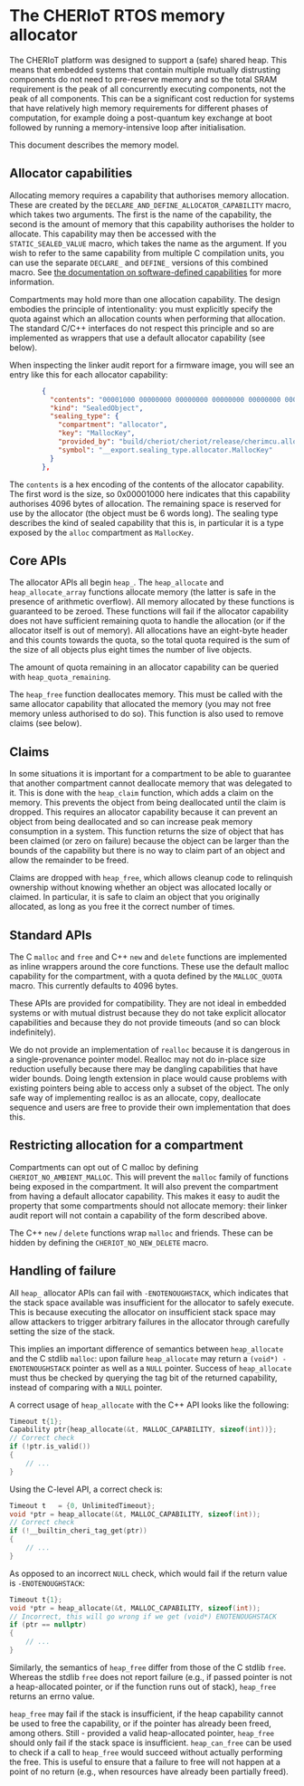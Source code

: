 The CHERIoT RTOS memory allocator
=================================

The CHERIoT platform was designed to support a (safe) shared heap.
This means that embedded systems that contain multiple mutually distrusting components do not need to pre-reserve memory and so the total SRAM requirement is the peak of all concurrently executing components, not the peak of all components.
This can be a significant cost reduction for systems that have relatively high memory requirements for different phases of computation, for example doing a post-quantum key exchange at boot followed by running a memory-intensive loop after initialisation.

This document describes the memory model.

Allocator capabilities
----------------------

Allocating memory requires a capability that authorises memory allocation.
These are created by the `DECLARE_AND_DEFINE_ALLOCATOR_CAPABILITY` macro, which takes two arguments.
The first is the name of the capability, the second is the amount of memory that this capability authorises the holder to allocate.
This capability may then be accessed with the `STATIC_SEALED_VALUE` macro, which takes the name as the argument.
If you wish to refer to the same capability from multiple C compilation units, you can use the separate `DECLARE_` and `DEFINE_` versions of this combined macro.
See [the documentation on software-defined capabilities](SoftwareCapabilities.md) for more information.


Compartments may hold more than one allocation capability.
The design embodies the principle of intentionality: you must explicitly specify the quota against which an allocation counts when performing that allocation.
The standard C/C++ interfaces do not respect this principle and so are implemented as wrappers that use a default allocator capability (see below).

When inspecting the linker audit report for a firmware image, you will see an entry like this for each allocator capability:

```json
        {
          "contents": "00001000 00000000 00000000 00000000 00000000 00000000",
          "kind": "SealedObject",
          "sealing_type": {
            "compartment": "allocator",
            "key": "MallocKey",
            "provided_by": "build/cheriot/cheriot/release/cherimcu.allocator.compartment",
            "symbol": "__export.sealing_type.allocator.MallocKey"
          }
        },
```

The `contents` is a hex encoding of the contents of the allocator capability.
The first word is the size, so 0x00001000 here indicates that this capability authorises 4096 bytes of allocation.
The remaining space is reserved for use by the allocator (the object must be 6 words long).
The sealing type describes the kind of sealed capability that this is, in particular it is a type exposed by the `alloc` compartment as `MallocKey`.


Core APIs
---------

The allocator APIs all begin `heap_`.
The `heap_allocate` and `heap_allocate_array` functions allocate memory (the latter is safe in the presence of arithmetic overflow).
All memory allocated by these functions is guaranteed to be zeroed.
These functions will fail if the allocator capability does not have sufficient remaining quota to handle the allocation (or if the allocator itself is out of memory).
All allocations have an eight-byte header and this counts towards the quota, so the total quota required is the sum of the size of all objects plus eight times the number of live objects.

The amount of quota remaining in an allocator capability can be queried with `heap_quota_remaining`.

The `heap_free` function deallocates memory.
This must be called with the same allocator capability that allocated the memory (you may not free memory unless authorised to do so).
This function is also used to remove claims (see below).

Claims
------

In some situations it is important for a compartment to be able to guarantee that another compartment cannot deallocate memory that was delegated to it.
This is done with the `heap_claim` function, which adds a claim on the memory.
This prevents the object from being deallocated until the claim is dropped.
This requires an allocator capability because it can prevent an object from being deallocated and so can increase peak memory consumption in a system.
This function returns the size of object that has been claimed (or zero on failure) because the object can be larger than the bounds of the capability but there is no way to claim part of an object and allow the remainder to be freed.

Claims are dropped with `heap_free`, which allows cleanup code to relinquish ownership without knowing whether an object was allocated locally or claimed.
In particular, it is safe to claim an object that you originally allocated, as long as you free it the correct number of times.

Standard APIs
-------------

The C `malloc` and `free` and C++ `new` and `delete` functions are implemented as inline wrappers around the core functions.
These use the default malloc capability for the compartment, with a quota defined by the `MALLOC_QUOTA` macro.
This currently defaults to 4096 bytes.

These APIs are provided for compatibility.
They are not ideal in embedded systems or with mutual distrust because they do not take explicit allocator capabilities and because they do not provide timeouts (and so can block indefinitely).

We do not provide an implementation of `realloc` because it is dangerous in a single-provenance pointer model.
Realloc may not do in-place size reduction usefully because there may be dangling capabilities that have wider bounds.
Doing length extension in place would cause problems with existing pointers being able to access only a subset of the object.
The only safe way of implementing realloc is as an allocate, copy, deallocate sequence and users are free to provide their own implementation that does this.

Restricting allocation for a compartment
----------------------------------------

Compartments can opt out of C malloc by defining `CHERIOT_NO_AMBIENT_MALLOC`.
This will prevent the `malloc` family of functions being exposed in the compartment.
It will also prevent the compartment from having a default allocator capability.
This makes it easy to audit the property that some compartments should not allocate memory: their linker audit report will not contain a capability of the form described above.

The C++ `new` / `delete` functions wrap `malloc` and friends.
These can be hidden by defining the `CHERIOT_NO_NEW_DELETE` macro.

Handling of failure
-------------------

All `heap_` allocator APIs can fail with `-ENOTENOUGHSTACK`, which indicates that the stack space available was insufficient for the allocator to safely execute.
This is because executing the allocator on insufficient stack space may allow attackers to trigger arbitrary failures in the allocator through carefully setting the size of the stack.

This implies an important difference of semantics between `heap_allocate` and the C stdlib `malloc`: upon failure `heap_allocate` may return a `(void*) -ENOTENOUGHSTACK` pointer as well as a `NULL` pointer.
Success of `heap_allocate` must thus be checked by querying the tag bit of the returned capability, instead of comparing with a `NULL` pointer.

A correct usage of `heap_allocate` with the C++ API looks like the following:
```C++
Timeout t{1};
Capability ptr{heap_allocate(&t, MALLOC_CAPABILITY, sizeof(int))};
// Correct check
if (!ptr.is_valid())
{
    // ...
}
```

Using the C-level API, a correct check is:
```C
Timeout t   = {0, UnlimitedTimeout};
void *ptr = heap_allocate(&t, MALLOC_CAPABILITY, sizeof(int));
// Correct check
if (!__builtin_cheri_tag_get(ptr))
{
    // ...
}
```

As opposed to an incorrect `NULL` check, which would fail if the return value is `-ENOTENOUGHSTACK`:
```C++
Timeout t{1};
void *ptr = heap_allocate(&t, MALLOC_CAPABILITY, sizeof(int));
// Incorrect, this will go wrong if we get (void*) ENOTENOUGHSTACK
if (ptr == nullptr)
{
    // ...
}
```

Similarly, the semantics of `heap_free` differ from those of the C stdlib `free`.
Whereas the stdlib `free` does not report failure (e.g., if passed pointer is not a heap-allocated pointer, or if the function runs out of stack), `heap_free` returns an errno value.

`heap_free` may fail if the stack is insufficient, if the heap capability cannot be used to free the capability, or if the pointer has already been freed, among others.
Still - provided a valid heap-allocated pointer, `heap_free` should only fail if the stack space is insufficient.
`heap_can_free` can be used to check if a call to `heap_free` would succeed without actually performing the free.
This is useful to ensure that a failure to free will not happen at a point of no return (e.g., when resources have already been partially freed).
